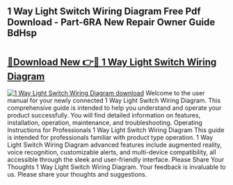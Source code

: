## 1 Way Light Switch Wiring Diagram Free Pdf Download - Part-6RA New Repair Owner Guide BdHsp

# <h2><a href="http://dfhfyl.blite.top/?on=1+Way+Light+Switch+Wiring+Diagram">🔗Download New 👉🔴 1 Way Light Switch Wiring Diagram</a></h2>

[![1 Way Light Switch Wiring Diagram download](https://i.imgur.com/lujVjoI.png)](http://dfhfyl.blite.top/?on=1+Way+Light+Switch+Wiring+Diagram)
Welcome to the user manual for your newly connected 1 Way Light Switch Wiring Diagram. This comprehensive guide is intended to help you understand and operate your product successfully. You will find detailed information on features, installation, operation, maintenance, and troubleshooting. Operating Instructions for Professionals 1 Way Light Switch Wiring Diagram This guide is intended for professionals familiar with product type operation. 1 Way Light Switch Wiring Diagram advanced features include augmented reality, voice recognition, customizable alerts, and multi-device compatibility, all accessible through the sleek and user-friendly interface. Please Share Your Thoughts 1 Way Light Switch Wiring Diagram. Your feedback is invaluable to us. Please share your thoughts and suggestions.
